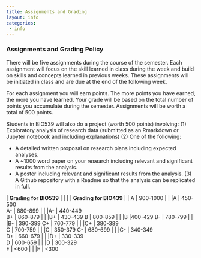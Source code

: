 ```yaml
---
title: Assignments and Grading
layout: info
categories:
 - info
---
```


### Assignments and Grading Policy

There will be five assignments during the course of the semester.  Each assignment will focus on the skill learned in class during the week and build on skills and concepts learned in previous weeks. These assignments will be initiated in class and are due at the end of the following week. 

For each assignment you will earn points. The more points you have earned, the more you have learned. Your grade will be based on the total number of points you accumulate during the semester. Assignments will be worth a total of 500 points. 

Students in BIO539 will also do a project (worth 500 points) involving: 
(1) Exploratory analysis of research data (submitted as an Rmarkdown or Jupyter notebook and including explanations)
(2) One of the following:
  * A detailed written proposal on research plans including expected analyses.
  * A ~1000 word paper on your research including relevant and significant results from the analysis.
  * A poster including relevant and significant results from the analysis. 
(3) A Github repository with a Readme so that the analysis can be replicated in full.

| **Grading for BIO539**  | | | | **Grading for BIO439**  | |
A | 900-1000 | | |A | 450-500  
A- | 880-899 | | |A- | 440-449  
B+ | 860-879  | | |B+ | 430-439 
B | 800-859  | | |B |400-429 
B- | 780-799  | | |B- | 390-399 
C+ | 760-779  | | |C+ | 380-389  
C | 700-759  | | |C | 350-379 
C- | 680-699  | | |C- | 340-349  
D+ | 660-679  | | |D+ | 330-339  
D | 600-659   | | |D | 300-329  
F | <600  | | |F | <300




 
 
 

 
